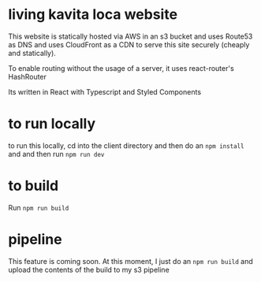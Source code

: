 # living kavita loca website

This website is statically hosted via AWS in an s3 bucket and uses Route53 as DNS and uses CloudFront as a CDN to serve this site securely (cheaply and statically).

To enable routing without the usage of a server, it uses react-router's HashRouter

Its written in React with Typescript and Styled Components

# to run locally

to run this locally, cd into the client directory and then do an `npm install` and and then run `npm run dev` 

# to build 

Run `npm run build`


# pipeline

This feature is coming soon. At this moment, I just do an `npm run build` and upload the contents of the build to my s3 pipeline